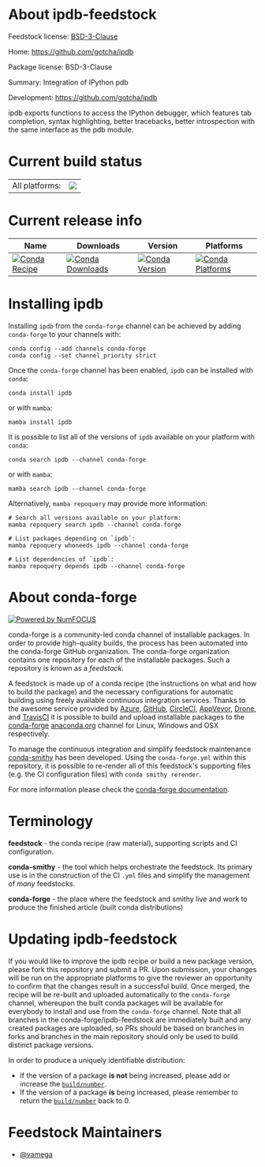 About ipdb-feedstock
====================

Feedstock license: [BSD-3-Clause](https://github.com/conda-forge/ipdb-feedstock/blob/main/LICENSE.txt)

Home: https://github.com/gotcha/ipdb

Package license: BSD-3-Clause

Summary: Integration of IPython pdb

Development: https://github.com/gotcha/ipdb

ipdb exports functions to access the IPython debugger,
which features tab completion, syntax highlighting, better
tracebacks, better introspection with the same interface
as the pdb module.


Current build status
====================


<table><tr><td>All platforms:</td>
    <td>
      <a href="https://dev.azure.com/conda-forge/feedstock-builds/_build/latest?definitionId=5313&branchName=main">
        <img src="https://dev.azure.com/conda-forge/feedstock-builds/_apis/build/status/ipdb-feedstock?branchName=main">
      </a>
    </td>
  </tr>
</table>

Current release info
====================

| Name | Downloads | Version | Platforms |
| --- | --- | --- | --- |
| [![Conda Recipe](https://img.shields.io/badge/recipe-ipdb-green.svg)](https://anaconda.org/conda-forge/ipdb) | [![Conda Downloads](https://img.shields.io/conda/dn/conda-forge/ipdb.svg)](https://anaconda.org/conda-forge/ipdb) | [![Conda Version](https://img.shields.io/conda/vn/conda-forge/ipdb.svg)](https://anaconda.org/conda-forge/ipdb) | [![Conda Platforms](https://img.shields.io/conda/pn/conda-forge/ipdb.svg)](https://anaconda.org/conda-forge/ipdb) |

Installing ipdb
===============

Installing `ipdb` from the `conda-forge` channel can be achieved by adding `conda-forge` to your channels with:

```
conda config --add channels conda-forge
conda config --set channel_priority strict
```

Once the `conda-forge` channel has been enabled, `ipdb` can be installed with `conda`:

```
conda install ipdb
```

or with `mamba`:

```
mamba install ipdb
```

It is possible to list all of the versions of `ipdb` available on your platform with `conda`:

```
conda search ipdb --channel conda-forge
```

or with `mamba`:

```
mamba search ipdb --channel conda-forge
```

Alternatively, `mamba repoquery` may provide more information:

```
# Search all versions available on your platform:
mamba repoquery search ipdb --channel conda-forge

# List packages depending on `ipdb`:
mamba repoquery whoneeds ipdb --channel conda-forge

# List dependencies of `ipdb`:
mamba repoquery depends ipdb --channel conda-forge
```


About conda-forge
=================

[![Powered by
NumFOCUS](https://img.shields.io/badge/powered%20by-NumFOCUS-orange.svg?style=flat&colorA=E1523D&colorB=007D8A)](https://numfocus.org)

conda-forge is a community-led conda channel of installable packages.
In order to provide high-quality builds, the process has been automated into the
conda-forge GitHub organization. The conda-forge organization contains one repository
for each of the installable packages. Such a repository is known as a *feedstock*.

A feedstock is made up of a conda recipe (the instructions on what and how to build
the package) and the necessary configurations for automatic building using freely
available continuous integration services. Thanks to the awesome service provided by
[Azure](https://azure.microsoft.com/en-us/services/devops/), [GitHub](https://github.com/),
[CircleCI](https://circleci.com/), [AppVeyor](https://www.appveyor.com/),
[Drone](https://cloud.drone.io/welcome), and [TravisCI](https://travis-ci.com/)
it is possible to build and upload installable packages to the
[conda-forge](https://anaconda.org/conda-forge) [anaconda.org](https://anaconda.org/)
channel for Linux, Windows and OSX respectively.

To manage the continuous integration and simplify feedstock maintenance
[conda-smithy](https://github.com/conda-forge/conda-smithy) has been developed.
Using the ``conda-forge.yml`` within this repository, it is possible to re-render all of
this feedstock's supporting files (e.g. the CI configuration files) with ``conda smithy rerender``.

For more information please check the [conda-forge documentation](https://conda-forge.org/docs/).

Terminology
===========

**feedstock** - the conda recipe (raw material), supporting scripts and CI configuration.

**conda-smithy** - the tool which helps orchestrate the feedstock.
                   Its primary use is in the construction of the CI ``.yml`` files
                   and simplify the management of *many* feedstocks.

**conda-forge** - the place where the feedstock and smithy live and work to
                  produce the finished article (built conda distributions)


Updating ipdb-feedstock
=======================

If you would like to improve the ipdb recipe or build a new
package version, please fork this repository and submit a PR. Upon submission,
your changes will be run on the appropriate platforms to give the reviewer an
opportunity to confirm that the changes result in a successful build. Once
merged, the recipe will be re-built and uploaded automatically to the
`conda-forge` channel, whereupon the built conda packages will be available for
everybody to install and use from the `conda-forge` channel.
Note that all branches in the conda-forge/ipdb-feedstock are
immediately built and any created packages are uploaded, so PRs should be based
on branches in forks and branches in the main repository should only be used to
build distinct package versions.

In order to produce a uniquely identifiable distribution:
 * If the version of a package **is not** being increased, please add or increase
   the [``build/number``](https://docs.conda.io/projects/conda-build/en/latest/resources/define-metadata.html#build-number-and-string).
 * If the version of a package **is** being increased, please remember to return
   the [``build/number``](https://docs.conda.io/projects/conda-build/en/latest/resources/define-metadata.html#build-number-and-string)
   back to 0.

Feedstock Maintainers
=====================

* [@vamega](https://github.com/vamega/)

